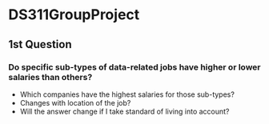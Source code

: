 # DS311GroupProject

## 1st Question

### Do specific sub-types of data-related jobs have higher or lower salaries than others?

- Which companies have the highest salaries for those sub-types?
- Changes with location of the job?
- Will the answer change if I take standard of living into account?
